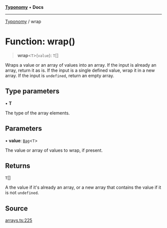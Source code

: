 [**Typonomy**](../README.md) • **Docs**

***

[Typonomy](../globals.md) / wrap

# Function: wrap()

> **wrap**\<`T`\>(`value`): `T`[]

Wraps a value or an array of values into an array.
If the input is already an array, return it as is.
If the input is a single defined value, wrap it in a new array.
If the input is `undefined`, return an empty array.

## Type parameters

• **T**

The type of the array elements.

## Parameters

• **value**: [`Bag`](../type-aliases/Bag.md)\<`T`\>

The value or array of values to wrap, if present.

## Returns

`T`[]

A the value if it's already an array, or a new array that contains the value if it is not `undefined`.

## Source

[arrays.ts:225](https://github.com/softcraft-development/typonomy/blob/cee340f062935faae6d8d20bbf994df4a652481c/src/arrays.ts#L225)
